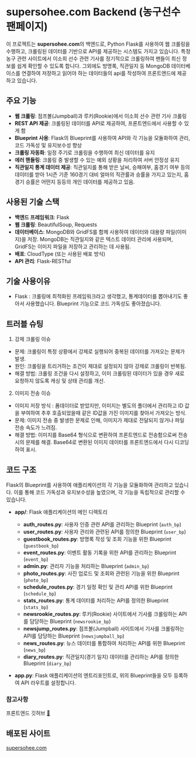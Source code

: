 # supersohee.com Backend (농구선수 팬페이지)

이 프로젝트는 **supersohee.com**의 백엔드로, Python Flask를 사용하여 웹 크롤링을 수행하고, 크롤링된 데이터를 기반으로 API를 제공하는 시스템도 가지고 있습니다. 
특정 농구 관련 사이트에서 이소희 선수 관련 기사를 정기적으로 크롤링하여 팬들이 최신 정보를 쉽게 확인할 수 있도록 합니다.
그외에도 방명록, 직관일지 등 MongoDB 데이터베이스를 연결하여 저장하고 읽어야 하는 데이터들의 api를 작성하여 프론트엔드에 제공하고 있습니다. 

## 주요 기능
- **웹 크롤링**: 점프볼(Jumpball)과 루키(Rookie)에서 이소희 선수 관련 기사 크롤링
- **REST API 제공**: 크롤링된 데이터를 API로 제공하여, 프론트엔드에서 사용할 수 있게 함
- **Blueprint 사용**: Flask의 Blueprint를 사용하여 API와 각 기능을 모듈화하여 관리, 코드 가독성 및 유지보수성 향상
- **크롤링 자동화**: 일정 주기로 크롤링을 수행하여 최신 데이터를 유지
- **에러 핸들링**: 크롤링 중 발생할 수 있는 예외 상황을 처리하여 서버 안정성 유지
- **직관일지 통계 데이터 제공**: 직관일지를 통해 받은 날씨, 승패여부, 홈경기 여부 등의 데이터를 받아 1시즌 기준 160경기 대비 얼마의 직관률과 승률을 가지고 있는지, 홈경기 승률은 어떤지 등등의 개인 데이터를 제공하고 있음. 

## 사용된 기술 스택
- **백엔드 프레임워크**: Flask
- **웹 크롤링**: BeautifulSoup, Requests
- **데이터베이스**: MongoDB와 GridFS를 함께 사용하여 데이터와 대용량 파일(이미지)을 저장. MongoDB는 직관일지와 같은 텍스트 데이터 관리에 사용되며, GridFS는 이미지 파일을 저장하고 관리하는 데 사용됨.
- **배포**: CloudType (또는 사용된 배포 방식)
- **API 관리**: Flask-RESTful

## 기술 사용이유 
- Flask : 크롤링에 최적화된 프레임워크라고 생각했고, 통계데이터를 뽑아내기도 좋아서 사용했습니다. Blueprint 기능으로 코드 가독성도 좋아졌습니다.

## 트러블 슈팅 
1. 강제 크롤링 이슈
- 문제: 크롤링이 특정 상황에서 강제로 실행되어 중복된 데이터를 가져오는 문제가 발생.
- 원인: 크롤링을 트리거하는 조건이 제대로 설정되지 않아 강제로 크롤링이 반복됨.
- 해결 방법: 크롤링 조건을 다시 설정하고, 이미 크롤링된 데이터가 있을 경우 새로 요청하지 않도록 캐싱 및 상태 관리를 개선.


2. 이미지 전송 이슈
- 이미지 저장 방식 : 폼데이터로 받았지만, 이미지는 별도의 폴더에서 관리하고 ID 값을 부여하여 추후 호출되었을때 같은 ID값을 가진 이미지를 찾아서 가져오는 방식.
- 문제: 이미지 전송 중 발생한 문제로 인해, 이미지가 제대로 전달되지 않거나 파일 전송 속도가 느려짐.
- 해결 방법: 이미지를 Base64 형식으로 변환하여 프론트엔드로 전송함으로써 전송 시의 문제를 해결. Base64로 변환된 이미지 데이터를 프론트엔드에서 다시 디코딩하여 표시.


## 코드 구조
Flask의 Blueprint를 사용하여 애플리케이션의 각 기능을 모듈화하여 관리하고 있습니다. 이를 통해 코드 가독성과 유지보수성을 높였으며, 각 기능을 독립적으로 관리할 수 있습니다.

- **app/**: Flask 애플리케이션의 메인 디렉토리
  - **auth_routes.py**: 사용자 인증 관련 API를 관리하는 Blueprint (`auth_bp`)
  - **user_routes.py**: 사용자 관리와 관련된 API를 정의한 Blueprint (`user_bp`)
  - **guestbook_routes.py**: 방명록 작성 및 조회 기능을 위한 Blueprint (`guestbook_bp`)
  - **event_routes.py**: 이벤트 활동 기록을 위한 API를 관리하는 Blueprint (`event_bp`)
  - **admin.py**: 관리자 기능을 처리하는 Blueprint (`admin_bp`)
  - **photo_routes.py**: 사진 업로드 및 조회와 관련된 기능을 위한 Blueprint (`photo_bp`)
  - **schedule_routes.py**: 경기 일정 확인 및 관리 API를 위한 Blueprint (`schedule_bp`)
  - **stats_routes.py**: 통계 데이터를 처리하는 API를 정의한 Blueprint (`stats_bp`)
  - **newsrookie_routes.py**: 루키(Rookie) 사이트에서 기사를 크롤링하는 API를 담당하는 Blueprint (`newsrookie_bp`)
  - **newsjump_routes.py**: 점프볼(Jumpball) 사이트에서 기사를 크롤링하는 API를 담당하는 Blueprint (`newsjumpball_bp`)
  - **news_routes.py**: 뉴스 데이터를 통합하여 처리하는 API를 위한 Blueprint (`news_bp`)
  - **diary_routes.py**: 직관일지(경기 일지) 데이터를 관리하는 API를 정의한 Blueprint (`diary_bp`)

- **app.py**: Flask 애플리케이션의 엔트리포인트로, 위의 Blueprint들을 모두 등록하여 API 라우트를 설정합니다.


### 참고사항

프론트엔드 깃허브
[:link:](https://github.com/superrookie8/sofanpage)

## 배포된 사이트
[supersohee.com](https://www.supersohee.com)

